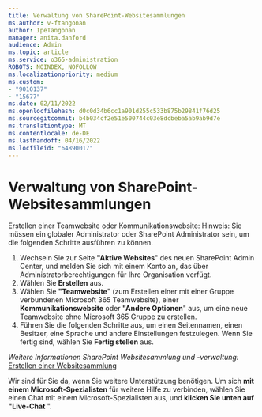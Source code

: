 ```yaml
---
title: Verwaltung von SharePoint-Websitesammlungen
ms.author: v-ftangonan
author: IpeTangonan
manager: anita.danford
audience: Admin
ms.topic: article
ms.service: o365-administration
ROBOTS: NOINDEX, NOFOLLOW
ms.localizationpriority: medium
ms.custom:
- "9010137"
- "15677"
ms.date: 02/11/2022
ms.openlocfilehash: d0c0d34b6cc1a901d255c533b875b29841f76d25
ms.sourcegitcommit: b4b034cf2e51e500744c03e8dcbeba5ab9ab9d7e
ms.translationtype: MT
ms.contentlocale: de-DE
ms.lasthandoff: 04/16/2022
ms.locfileid: "64890017"
---
```

# <a name="sharepoint-site-collection-management"></a>Verwaltung von SharePoint-Websitesammlungen

Erstellen einer Teamwebsite oder Kommunikationswebsite: Hinweis: Sie müssen ein globaler Administrator oder SharePoint Administrator sein, um die folgenden Schritte ausführen zu können.

1. Wechseln Sie zur Seite **"Aktive Websites**" des neuen SharePoint Admin Center, und melden Sie sich mit einem Konto an, das über Administratorberechtigungen für Ihre Organisation verfügt.
2. Wählen Sie **Erstellen** aus.
3. Wählen Sie **"Teamwebsite**" (zum Erstellen einer mit einer Gruppe verbundenen Microsoft 365 Teamwebsite), einer **Kommunikationswebsite** oder **"Andere Optionen**" aus, um eine neue Teamwebsite ohne Microsoft 365 Gruppe zu erstellen.
4. Führen Sie die folgenden Schritte aus, um einen Seitennamen, einen Besitzer, eine Sprache und andere Einstellungen festzulegen. Wenn Sie fertig sind, wählen Sie **Fertig stellen** aus.

*Weitere Informationen SharePoint Websitesammlung und -verwaltung:*
[Erstellen einer Websitesammlung](https://docs.microsoft.com/sharepoint/create-site-collection)

Wir sind für Sie da, wenn Sie weitere Unterstützung benötigen. Um sich **mit einem Microsoft-Spezialisten** für weitere Hilfe zu verbinden, wählen Sie einen Chat mit einem Microsoft-Spezialisten aus, und **klicken Sie unten auf "Live-Chat** ".
